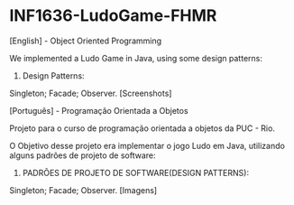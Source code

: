# INF1636-LudoGame-FHMR
[English] - Object Oriented Programming

We implemented a Ludo Game in Java, using some design patterns:

1) Design Patterns:

Singleton;
Facade;
Observer.
[Screenshots]

[Português] - Programação Orientada a Objetos

Projeto para o curso de programação orientada a objetos da PUC - Rio.

O Objetivo desse projeto era implementar o jogo Ludo em Java, utilizando alguns padrões de projeto de software:

1) PADRÕES DE PROJETO DE SOFTWARE(DESIGN PATTERNS):

Singleton;
Facade;
Observer.
[Imagens]
